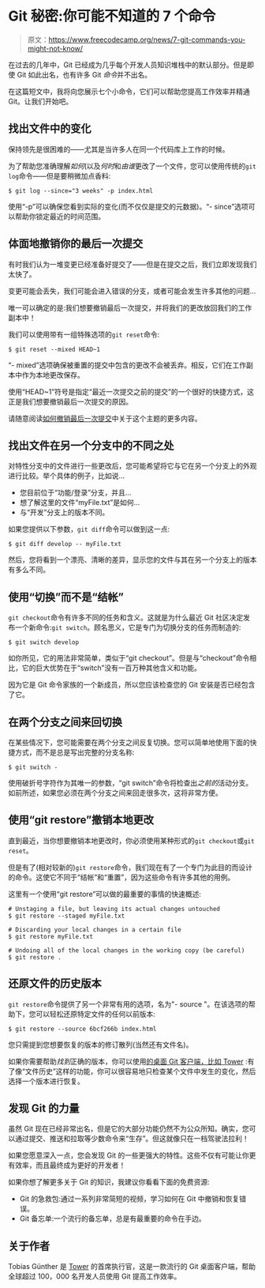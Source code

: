 # Git 秘密:你可能不知道的 7 个命令

> 原文：<https://www.freecodecamp.org/news/7-git-commands-you-might-not-know/>

在过去的几年中，Git 已经成为几乎每个开发人员知识堆栈中的默认部分。但是即使 Git 如此出名，也有许多 Git *命令*并不出名。

在这篇短文中，我将向您展示七个小命令，它们可以帮助您提高工作效率并精通 Git。让我们开始吧。

## 找出文件中的变化

保持领先是很困难的——尤其是当许多人在同一个代码库上工作的时候。

为了帮助您准确理解*如何*(以及*何时*和*由谁*更改了一个文件，您可以使用传统的`git log`命令——但是要稍微加点香料:

```
$ git log --since="3 weeks" -p index.html 
```

使用“-p”可以确保您看到实际的变化(而不仅仅是提交的元数据)。“- since”选项可以帮助你锁定最近的时间范围。

## 体面地撤销你的最后一次提交

有时我们认为一堆变更已经准备好提交了——但是在提交之后，我们立即发现我们太快了。

变更可能会丢失，我们可能会进入错误的分支，或者可能会发生许多其他的问题...

唯一可以确定的是:我们想要撤销最后一次提交，并将我们的更改放回我们的工作副本中！

我们可以使用带有一组特殊选项的`git reset`命令:

```
$ git reset --mixed HEAD~1 
```

“- mixed”选项确保被重置的提交中包含的更改不会被丢弃。相反，它们在工作副本中作为本地更改保存。

使用“HEAD~1”符号是指定“最近一次提交之前的提交”的一个很好的快捷方式，这正是我们想要撤销最后一次提交的原因。

请随意阅读[如何撤销最后一次提交](https://www.git-tower.com/learn/git/faq/undo-last-commit?utm_source=freecodecamp&utm_medium=guestpost&utm_campaign=7-little-know-git-commands)中关于这个主题的更多内容。

## 找出文件在另一个分支中的不同之处

对特性分支中的文件进行一些更改后，您可能希望将它与它在另一个分支上的外观进行比较。举个具体的例子，比如说...

*   您目前位于“功能/登录”分支，并且...
*   想了解这里的文件“myFile.txt”是如何...
*   与“开发”分支上的版本不同。

如果您提供以下参数，`git diff`命令可以做到这一点:

```
$ git diff develop -- myFile.txt 
```

然后，您将看到一个漂亮、清晰的差异，显示您的文件与其在另一个分支上的版本有多么不同。

## 使用“切换”而不是“结帐”

`git checkout`命令有许多不同的任务和含义。这就是为什么最近 Git 社区决定发布一个新命令:`git switch`。顾名思义，它是专门为切换分支的任务而制造的:

```
$ git switch develop 
```

如你所见，它的用法非常简单，类似于“git checkout”。但是与“checkout”命令相比，它的巨大优势在于“switch”没有一百万种其他含义和功能。

因为它是 Git 命令家族的一个新成员，所以您应该检查您的 Git 安装是否已经包含了它。

## 在两个分支之间来回切换

在某些情况下，您可能需要在两个分支之间反复切换。您可以简单地使用下面的快捷方式，而不是总是写出完整的分支名称:

```
$ git switch - 
```

使用破折号字符作为其唯一的参数，“git switch”命令将检查出*之前的*活动分支。如前所述，如果您必须在两个分支之间来回走很多次，这将非常方便。

## 使用“git restore”撤销本地更改

直到最近，当你想要撤销本地更改时，你必须使用某种形式的`git checkout`或`git reset`。

但是有了(相对较新的)`git restore`命令，我们现在有了一个专门为此目的而设计的命令。这使它不同于“结帐”和“重置”，因为这些命令有许多其他的用例。

这里有一个使用“git restore”可以做的最重要的事情的快速概述:

```
# Unstaging a file, but leaving its actual changes untouched
$ git restore --staged myFile.txt

# Discarding your local changes in a certain file
$ git restore myFile.txt

# Undoing all of the local changes in the working copy (be careful)
$ git restore . 
```

## 还原文件的历史版本

`git restore`命令提供了另一个非常有用的选项，名为"- source "。在该选项的帮助下，您可以轻松还原特定文件的任何以前版本:

```
$ git restore --source 6bcf266b index.html 
```

您只需提到您想要恢复的版本的修订散列(当然还有文件名)。

如果你需要帮助*找到*正确的版本，你可以使用[的桌面 Git 客户端，比如 Tower](https://www.git-tower.com/?utm_source=freecodecamp&utm_medium=guestpost&utm_campaign=7-little-know-git-commands) :有了像“文件历史”这样的功能，你可以很容易地只检查某个文件中发生的变化，然后选择一个版本进行恢复。

## 发现 Git 的力量

虽然 Git 现在已经非常出名，但是它的大部分功能仍然不为公众所知。确实，您可以通过提交、推送和拉取等少数命令来“生存”。但这就像只在一档驾驶法拉利！

如果您愿意深入一点，您会发现 Git 的一些更强大的特性。这些不仅有可能让你更有效率，而且最终成为更好的开发者！

如果你想了解更多关于 Git 的知识，我建议你看看下面的免费资源:

*   Git 的急救包:通过一系列非常简短的视频，学习如何在 Git 中撤销和恢复错误。
*   Git 备忘单:一个流行的备忘单，总是有最重要的命令在手边。

## 关于作者

Tobias Günther 是 [Tower](https://www.git-tower.com/?utm_source=freecodecamp&utm_medium=guestpost&utm_campaign=7-little-know-git-commands) 的首席执行官，这是一款流行的 Git 桌面客户端，帮助全球超过 100，000 名开发人员使用 Git 提高工作效率。